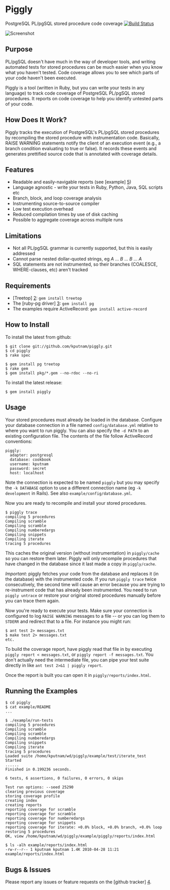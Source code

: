 # Piggly

PostgreSQL PL/pgSQL stored procedure code coverage [![Build Status](https://secure.travis-ci.org/kputnam/piggly.png)](http://travis-ci.org/kputnam/piggly)

![Screenshot](http://kputnam.github.com/piggly/images/example.png)

## Purpose

PL/pgSQL doesn't have much in the way of developer tools, and writing automated tests for
stored procedures can be much easier when you know what you haven't tested. Code coverage
allows you to see which parts of your code haven't been executed.

Piggly is a tool (written in Ruby, but you can write your tests in any language) to track
code coverage of PostgreSQL PL/pgSQL stored procedures. It reports on code coverage to help
you identify untested parts of your code.

## How Does It Work?

Piggly tracks the execution of PostgreSQL's PL/pgSQL stored procedures by recompiling
the stored procedure with instrumentation code. Basically, RAISE WARNING statements notify the
client of an execution event (e.g., a branch condition evaluating to true or false). It records
these events and generates prettified source code that is annotated with coverage details.

## Features

* Readable and easily-navigable reports (see [example] [5])
* Language agnostic - write your tests in Ruby, Python, Java, SQL scripts etc
* Branch, block, and loop coverage analysis
* Instrumenting source-to-source compiler
* Low test execution overhead
* Reduced compilation times by use of disk caching
* Possible to aggregate coverage across multiple runs

## Limitations

* Not all PL/pgSQL grammar is currently supported, but this is easily addressed
* Cannot parse nested dollar-quoted strings, eg $A$ ... $B$ ... $B$ ... $A$
* SQL statements are not instrumented, so their branches (COALESCE, WHERE-clauses, etc) aren't tracked

## Requirements

* [Treetop] [2]: `gem install treetop`
* The [ruby-pg driver] [3]: `gem install pg`
* The examples require ActiveRecord: `gem install active-record`

## How to Install

To install the latest from github:

    $ git clone git://github.com/kputnam/piggly.git
    $ cd piggly
    $ rake spec

    $ gem install pg treetop
    $ rake gem
    $ gem install pkg/*.gem --no-rdoc --no-ri

To install the latest release:

    $ gem install piggly

## Usage

Your stored procedures must already be loaded in the database. Configure your database connection in
a file named `config/database.yml` relative to where you want to run piggly. You can also specify the
`-d PATH` to an existing configuration file. The contents of the file follow ActiveRecord conventions:

    piggly:
      adapter: postgresql
      database: cookbook
      username: kputnam
      password: secret
      host: localhost

Note the connection is expected to be named `piggly` but you may specify the `-k DATABASE` option to
use a different connection name (eg `-k development` in Rails).  See also `example/config/database.yml`.

Now you are ready to recompile and install your stored procedures.

    $ piggly trace
    compiling 5 procedures
    Compiling scramble
    Compiling scramble
    Compiling numberedargs
    Compiling snippets
    Compiling iterate
    tracing 5 procedures

This caches the original version (without instrumentation) in `piggly/cache` so you can restore them
later. Piggly will only recompile procedures that have changed in the database since it last
made a copy in `piggly/cache`.

*Important*: piggly fetches your code from the database and replaces it (in the database) with the
instrumented code. If you run `piggly trace` twice consecutively, the second time will cause an error
because you are trying to re-instrument code that has already been instrumented. You need to run `piggly untrace` or restore
your original stored procedures manually before you can trace them again.

Now you're ready to execute your tests. Make sure your connection is configured to log `RAISE WARNING`
messages to a file -- or you can log them to `STDERR` and redirect that to a file. For instance you
might run:

    $ ant test 2> messages.txt
    $ make test 2> messages.txt
    etc.

To build the coverage report, have piggly read that file in by executing `piggly report < messages.txt`,
 or `piggly report -f messages.txt`. You don't actually need the intermediate file, you can pipe your
test suite directly in like `ant test 2>&1 | piggly report`.

Once the report is built you can open it in `piggly/reports/index.html`.

## Running the Examples

    $ cd piggly
    $ cat example/README
    ...

    $ ./example/run-tests
    compiling 5 procedures
    Compiling scramble
    Compiling scramble
    Compiling numberedargs
    Compiling snippets
    Compiling iterate
    tracing 5 procedures
    Loaded suite /home/kputnam/wd/piggly/example/test/iterate_test
    Started
    ......
    Finished in 0.199236 seconds.

    6 tests, 6 assertions, 0 failures, 0 errors, 0 skips

    Test run options: --seed 25290
    clearing previous coverage
    storing coverage profile
    creating index
    creating reports
    reporting coverage for scramble
    reporting coverage for scramble
    reporting coverage for numberedargs
    reporting coverage for snippets
    reporting coverage for iterate: +0.0% block, +0.0% branch, +0.0% loop
    restoring 5 procedures
    OK, view /home/kputnam/wd/piggly/example/piggly/reports/index.html

    $ ls -alh example/reports/index.html
    -rw-r--r-- 1 kputnam kputnam 1.4K 2010-04-28 11:21 example/reports/index.html

## Bugs & Issues

Please report any issues or feature requests on the [github tracker] [4].

  [1]: http://github.com/relevance/rcov/
  [2]: http://github.com/nathansobo/treetop
  [3]: http://bitbucket.org/ged/ruby-pg/
  [4]: http://github.com/kputnam/piggly/issues
  [5]: http://kputnam.github.com/piggly/reports/index.html

